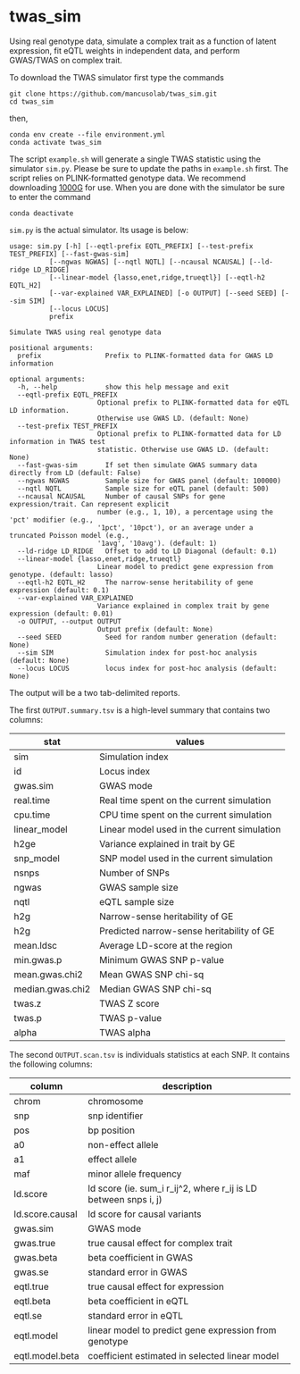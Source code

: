 # twas_sim
Using real genotype data, simulate a complex trait as a function of latent expression, fit eQTL weights in independent data, and perform GWAS/TWAS on complex trait.

To download the TWAS simulator first type the commands

    git clone https://github.com/mancusolab/twas_sim.git
    cd twas_sim

then,

    conda env create --file environment.yml
    conda activate twas_sim

The script `example.sh` will generate a single TWAS statistic using the simulator `sim.py`. Please be sure to update the paths in `example.sh` first. The script relies on PLINK-formatted genotype data. We recommend downloading [1000G](https://data.broadinstitute.org/alkesgroup/LDSCORE/1000G_Phase3_plinkfiles.tgz) for use. When you are done with the simulator be sure to enter the command

    conda deactivate

`sim.py` is the actual simulator. Its usage is below:

    usage: sim.py [-h] [--eqtl-prefix EQTL_PREFIX] [--test-prefix TEST_PREFIX] [--fast-gwas-sim]
              [--ngwas NGWAS] [--nqtl NQTL] [--ncausal NCAUSAL] [--ld-ridge LD_RIDGE]
              [--linear-model {lasso,enet,ridge,trueqtl}] [--eqtl-h2 EQTL_H2]
              [--var-explained VAR_EXPLAINED] [-o OUTPUT] [--seed SEED] [--sim SIM]
              [--locus LOCUS]
              prefix

    Simulate TWAS using real genotype data

    positional arguments:
      prefix                Prefix to PLINK-formatted data for GWAS LD information

    optional arguments:
      -h, --help            show this help message and exit
      --eqtl-prefix EQTL_PREFIX
                          Optional prefix to PLINK-formatted data for eQTL LD information.
                          Otherwise use GWAS LD. (default: None)
      --test-prefix TEST_PREFIX
                          Optional prefix to PLINK-formatted data for LD information in TWAS test
                          statistic. Otherwise use GWAS LD. (default: None)
      --fast-gwas-sim       If set then simulate GWAS summary data directly from LD (default: False)
      --ngwas NGWAS         Sample size for GWAS panel (default: 100000)
      --nqtl NQTL           Sample size for eQTL panel (default: 500)
      --ncausal NCAUSAL     Number of causal SNPs for gene expression/trait. Can represent explicit
                          number (e.g., 1, 10), a percentage using the 'pct' modifier (e.g.,
                          '1pct', '10pct'), or an average under a truncated Poisson model (e.g.,
                          '1avg', '10avg'). (default: 1)
      --ld-ridge LD_RIDGE   Offset to add to LD Diagonal (default: 0.1)
      --linear-model {lasso,enet,ridge,trueqtl}
                          Linear model to predict gene expression from genotype. (default: lasso)
      --eqtl-h2 EQTL_H2     The narrow-sense heritability of gene expression (default: 0.1)
      --var-explained VAR_EXPLAINED
                          Variance explained in complex trait by gene expression (default: 0.01)
      -o OUTPUT, --output OUTPUT
                          Output prefix (default: None)
      --seed SEED           Seed for random number generation (default: None)
      --sim SIM             Simulation index for post-hoc analysis (default: None)
      --locus LOCUS         locus index for post-hoc analysis (default: None)

The output will be a two tab-delimited reports.

The first `OUTPUT.summary.tsv` is a high-level summary that contains two columns:

| stat             | values |
| ------           | ------ |
| sim              | Simulation index |
| id               | Locus index |
| gwas.sim         | GWAS mode |
| real.time        | Real time spent on the current simulation |
| cpu.time         | CPU time spent on the current simulation |
| linear_model     | Linear model used in the current simulation |
| h2ge             | Variance explained in trait by GE |
| snp_model        | SNP model used in the current simulation |
| nsnps            | Number of SNPs |
| ngwas            | GWAS sample size |
| nqtl             | eQTL sample size  |
| h2g              | Narrow-sense heritability of GE |
| h2g              | Predicted narrow-sense heritability of GE |
| mean.ldsc        | Average LD-score at the region |
| min.gwas.p       | Minimum GWAS SNP p-value |
| mean.gwas.chi2   | Mean GWAS SNP chi-sq |
| median.gwas.chi2 | Median GWAS SNP chi-sq |
| twas.z           | TWAS Z score |
| twas.p           | TWAS p-value |
| alpha            | TWAS alpha |

The second `OUTPUT.scan.tsv` is individuals statistics at each SNP. It contains the following columns:

| column              | description |
| ------              | ----------  |
| chrom               | chromosome  |
| snp                 | snp identifier |
| pos                 | bp position |
| a0                  | non-effect allele |
| a1                  | effect allele |
| maf                 | minor allele frequency |
| ld.score            | ld score (ie. sum_i r_ij^2, where r_ij is LD between snps i, j) |
| ld.score.causal     | ld score for causal variants |
| gwas.sim            | GWAS mode |
| gwas.true           | true causal effect for complex trait |
| gwas.beta           | beta coefficient in GWAS |
| gwas.se             | standard error in GWAS |
| eqtl.true           | true causal effect for expression |
| eqtl.beta           | beta coefficient in eQTL |
| eqtl.se             | standard error in eQTL |
| eqtl.model          | linear model to predict gene expression from genotype |
| eqtl.model.beta     | coefficient estimated in selected linear model |
